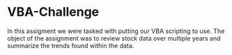 # VBA-Challenge

In this assigment we were tasked with putting our VBA scripting to use. The object of the assignment was to review stock data over multiple years and summarize the trends found within the data.
